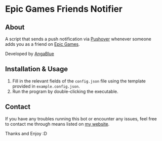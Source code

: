 # Epic Games Friends Notifier

## About

A script that sends a push notification via [Pushover](https://pushover.net/) whenever someone adds you as a friend on [Epic Games](https://www.epicgames.com/).

Developed by [AngaBlue](https://anga.blue)

## Installation & Usage

1. Fill in the relevant fields of the `config.json` file using the template provided in `example.config.json`.
2. Run the program by double-clicking the executable.

## Contact

If you have any troubles running this bot or encounter any issues, feel free to contact me through means listed on [my website](https://anga.blue/contact).

Thanks and Enjoy :D
